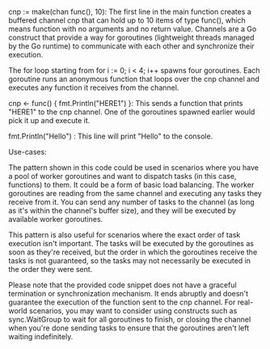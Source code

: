 
cnp := make(chan func(), 10): The first line in the main function creates a buffered channel cnp that can hold up to 10 items of type func(), which means function with no arguments and no return value. Channels are a Go construct that provide a way for goroutines (lightweight threads managed by the Go runtime) to communicate with each other and synchronize their execution.

The for loop starting from for i := 0; i < 4; i++ spawns four goroutines. Each goroutine runs an anonymous function that loops over the cnp channel and executes any function it receives from the channel.

cnp <- func() { fmt.Println("HERE1") }: This sends a function that prints "HERE1" to the cnp channel. One of the goroutines spawned earlier would pick it up and execute it.

fmt.Println("Hello") : This line will print "Hello" to the console.

Use-cases:

The pattern shown in this code could be used in scenarios where you have a pool of worker goroutines and want to dispatch tasks (in this case, functions) to them. It could be a form of basic load balancing. The worker goroutines are reading from the same channel and executing any tasks they receive from it. You can send any number of tasks to the channel (as long as it's within the channel's buffer size), and they will be executed by available worker goroutines.

This pattern is also useful for scenarios where the exact order of task execution isn't important. The tasks will be executed by the goroutines as soon as they're received, but the order in which the goroutines receive the tasks is not guaranteed, so the tasks may not necessarily be executed in the order they were sent.

Please note that the provided code snippet does not have a graceful termination or synchronization mechanism. It ends abruptly and doesn't guarantee the execution of the function sent to the cnp channel. For real-world scenarios, you may want to consider using constructs such as sync.WaitGroup to wait for all goroutines to finish, or closing the channel when you're done sending tasks to ensure that the goroutines aren't left waiting indefinitely.
